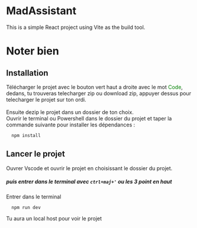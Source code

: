 # MadAssistant

This is a simple React project using Vite as the build tool.

# Noter bien

## Installation

Télécharger le projet avec le bouton vert haut a droite avec le mot <span style="color:green">Code</span>,
dedans, tu trouveras telecharger zip ou download zip, appuyer dessus pour telecharger le projet sur ton ordi.
<br/>
<br/>
Ensuite dezip le projet dans un dossier de ton choix.
<br/>
Ouvrir le terminal ou Powershell dans le dossier du projet et taper la commande suivante pour installer les
dépendances :

```bash
  npm install
```

## Lancer le projet

Ouvrer Vscode et ouvrir le projet en choisissant le dossier du projet.

##### puis entrer dans le terminal avec ```ctrl+maj+'``` ou les 3 point en haut

Entrer dans le terminal

```shell
  npm run dev
```

Tu aura un local host pour voir le projet